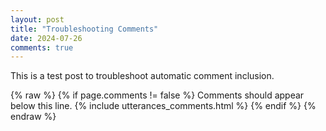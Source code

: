 ```yaml
---
layout: post
title: "Troubleshooting Comments"
date: 2024-07-26
comments: true
---
```


This is a test post to troubleshoot automatic comment inclusion.

{% raw %}
{% if page.comments != false %}
  Comments should appear below this line.
  {% include utterances_comments.html %}
{% endif %}
{% endraw %}
